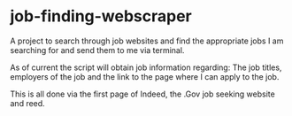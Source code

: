 # job-finding-webscraper

A project to search through job websites and find the appropriate jobs I am searching for and send them to me via terminal.

As of current the script will obtain job information regarding: The job titles, employers of the job and the link to the page where I can apply to the job.

This is all done via the first page of Indeed, the .Gov job seeking website and reed.
